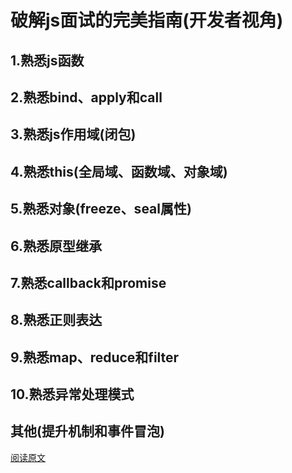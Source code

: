 # 破解js面试的完美指南(开发者视角) #


## 1.熟悉js函数 ##

## 2.熟悉bind、apply和call ##

## 3.熟悉js作用域(闭包) ##

## 4.熟悉this(全局域、函数域、对象域) ##

## 5.熟悉对象(freeze、seal属性) ##

## 6.熟悉原型继承 ##

## 7.熟悉callback和promise ##

## 8.熟悉正则表达 ##

## 9.熟悉map、reduce和filter ##

## 10.熟悉异常处理模式 ##

## 其他(提升机制和事件冒泡) ##


[阅读原文](https://medium.com/dev-bits/a-perfect-guide-for-cracking-a-javascript-interview-a-developers-perspective-23a5c0fa4d0d)